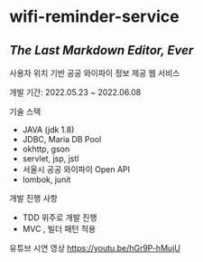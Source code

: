 # wifi-reminder-service
## _The Last Markdown Editor, Ever_

사용자 위치 기반 공공 와이파이 정보 제공 웹 서비스 

개발 기간: 2022.05.23 ~ 2022.06.08

기술 스택 
- JAVA (jdk 1.8)
- JDBC, Maria DB Pool
- okhttp, gson 
- servlet, jsp, jstl
- 서울시 공공 와이파이 Open API
- lombok, junit 

개발 진행 사항 
- TDD 위주로 개발 진행 
- MVC , 빌더 패턴 적용 

유튜브 시연 영상 
https://youtu.be/hGr9P-hMujU
